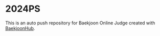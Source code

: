 # 2024PS
This is an auto push repository for Baekjoon Online Judge created with [BaekjoonHub](https://github.com/BaekjoonHub/BaekjoonHub).
